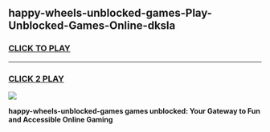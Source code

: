 
## happy-wheels-unblocked-games-Play-Unblocked-Games-Online-dksla
<h3>
<a href="https://premium76.site?title=happy-wheels-unblocked-games&ref=25A">CLICK TO PLAY</a></h3>
<hr>

<h3>
<a href="https://premium76.site?title=happy-wheels-unblocked-games&ref=25A">CLICK 2 PLAY</a>
  
</h3>

<a href="https://premium76.site?title=happy-wheels-unblocked-games&ref=25A"><img src="https://clearcache.store/games.png"></a>


**happy-wheels-unblocked-games games unblocked: Your Gateway to Fun and Accessible Online Gaming**
